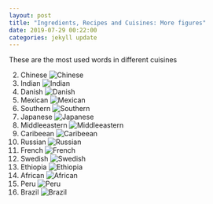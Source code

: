 ```yaml
---
layout: post
title: "Ingredients, Recipes and Cuisines: More figures" 
date: 2019-07-29 00:22:00
categories: jekyll update
---
```


These are the most used words in different cuisines

2. Chinese
![Chinese](/assets/Chinese.png)
3. Indian
![Indian](/assets/Indian.png)
4. Danish
![Danish](/assets/Danish.png)
5. Mexican
![Mexican](/assets/Mexican.png)
6. Southern
![Southern](/assets/Southern.png)
7. Japanese
![Japanese](/assets/Japanese.png)
8. Middleeastern
![Middleeastern](/assets/Middleeastern.png)
9. Caribeean
![Caribeean](/assets/Caribeean.png)
10. Russian
![Russian](/assets/Russian.png)
11. French
![French](/assets/French.png)
12. Swedish
![Swedish](/assets/Swedish.png)
13. Ethiopia
![Ethiopia](/assets/Ethiopia.png)
14. African
![African](/assets/African.png)
15. Peru
![Peru](/assets/Peru.png)
16. Brazil
![Brazil](/assets/Brazil.png)


